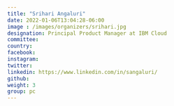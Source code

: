 ```yaml
---
title: "Srihari Angaluri"
date: 2022-01-06T13:04:28-06:00
image : /images/organizers/srihari.jpg
designation: Principal Product Manager at IBM Cloud
committee:
country: 
facebook: 
instagram: 
twitter: 
linkedin: https://www.linkedin.com/in/sangaluri/
github:
weight: 3
group: pc
---
```



